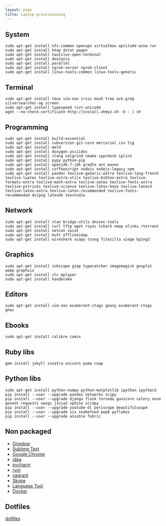 ```yaml
---
layout: page
title: Laptop provisionning
---
```


System
------

	sudo apt-get install nfs-common openvpn virtualbox aptitude wine rar
	sudo apt-get install htop dstat pwgen
	sudo apt-get install nautilus-open-terminal
	sudo apt-get install dos2unix
	sudo apt-get install parallel
	sudo apt-get install ngrok-server ngrok-client
	sudo apt-get install linux-tools-common linux-tools-generic

Terminal
--------

	sudo apt-get install tmux vim-nox irssi mosh tree ack-grep silversearcher-ag screen
	sudo apt-get install typespeed rxvt-unicode
	wget --no-check-certificate http://install.ohmyz.sh -O - | sh

Programming
-----------

	sudo apt-get install build-essential
	sudo apt-get install subversion git-core mercurial cvs tig
	sudo apt-get install meld
	sudo apt-get install doxygen asciidoc
	sudo apt-get install clang valgrind cmake cppcheck splint
	sudo apt-get install pypy python-pip
	sudo apt-get install openjdk-7-jdk gradle ant maven
	sudo apt-get install coffeescript nodejs nodejs-legacy npm
	sudo apt-get install pandoc texlive-generic-extra texlive-lang-french texlive-luatex texlive-extra-utils texlive-bibtex-extra texlive-formats-extra texlive-math-extra texlive-xetex texlive-fonts-extra texlive-pstricks texlive-science texlive-latex-base texlive-latex3 texlive-latex-extra texlive-latex-recommended texlive-fonts-recommended dvipng latexmk texstudio

Network
-------

	sudo apt-get install vlan bridge-utils dnssec-tools
	sudo apt-get install curl lftp wget rsync tshark nmap elinks rtorrent
	sudo apt-get install netcat socat
	sudo apt-get install mutt offlineimap
	sudo apt-get install wireshark scapy tsung filezilla siege hping3

Graphics
--------

	sudo apt-get install inkscape gimp typecatcher imagemagick gnuplot webp graphviz
	sudo apt-get install vlc mplayer
	sudo apt-get install handbrake

Editors
-------

	sudo apt-get install vim-nox exuberant-ctags geany exuberant-ctags ghex

Ebooks
------

	sudo apt-get install calibre comix

Ruby libs
---------

	gem install jekyll sinatra unicorn puma coap

Python libs
-----------

	sudo apt-get install python-numpy python-matplotlib ipython ipython3
	pip install --user --upgrade pandas networkx scipy
	pip install --user --upgrade django flask tornado gunicorn celery nose gevent requests uwsgi jinja2 sphinx scrapy
	pip install --user --upgrade youtube-dl periscope beautifulsoup4
	pip install --user --upgrade six snakefood pep8 pyflakes
	pip install --user --upgrade ansible fabric

Non packaged
------------

- [Dropbox](//dropbox.com/install)
- [Sublime Text](//sublimetext.com)
- [Google Chrome](//google.com/chrome)
- [idea](//jetbrains.com/idea/)
- [pycharm](//jetbrains.com/pycharm)
- [rvm](//rvm.io/)
- [vagrant](//vagrantup.com/)
- [Skype](//www.skype.com/fr/download-skype/skype-for-computer/)
- [Language Tool](//languagetool.org)
- [Docker](//get.docker.io/ubuntu)

Dotfiles
--------

[dotfiles](/dotfiles)
